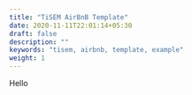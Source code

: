 ```yaml
---
title: "TiSEM AirBnB Template"
date: 2020-11-11T22:01:14+05:30
draft: false
description: ""
keywords: "tisem, airbnb, template, example"
weight: 1
---
```


Hello
